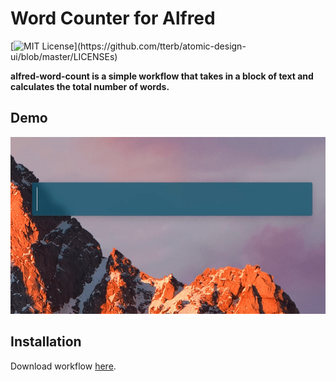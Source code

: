 # Word Counter for Alfred

[![MIT License](https://img.shields.io/apm/l/atomic-design-ui.svg?)](https://github.com/tterb/atomic-design-ui/blob/master/LICENSEs)

**alfred-word-count is a simple workflow that takes in a block of text and calculates the total number of words.**

## Demo

![demo](wc-demo.gif)

## Installation

Download workflow [here](https://github.com/Cool-Runningz/alfred-word-count/blob/main/word-count.alfredworkflow).
